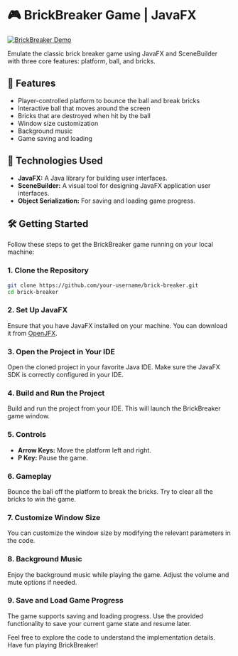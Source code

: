 # 🎮 BrickBreaker Game | JavaFX

[![BrickBreaker Demo](https://streamable.com/cf37xp)](https://streamable.com/cf37xp)

Emulate the classic brick breaker game using JavaFX and SceneBuilder with three core features: platform, ball, and bricks.

## 🌟 Features

- Player-controlled platform to bounce the ball and break bricks
- Interactive ball that moves around the screen
- Bricks that are destroyed when hit by the ball
- Window size customization
- Background music
- Game saving and loading

## 🚀 Technologies Used

- **JavaFX:** A Java library for building user interfaces.
- **SceneBuilder:** A visual tool for designing JavaFX application user interfaces.
- **Object Serialization:** For saving and loading game progress.

## 🛠️ Getting Started

Follow these steps to get the BrickBreaker game running on your local machine:

### 1. Clone the Repository

```bash
git clone https://github.com/your-username/brick-breaker.git
cd brick-breaker
```
### 2. Set Up JavaFX

Ensure that you have JavaFX installed on your machine. You can download it from [OpenJFX](https://openjfx.io/).

### 3. Open the Project in Your IDE

Open the cloned project in your favorite Java IDE. Make sure the JavaFX SDK is correctly configured in your IDE.

### 4. Build and Run the Project

Build and run the project from your IDE. This will launch the BrickBreaker game window.

### 5. Controls

- **Arrow Keys:** Move the platform left and right.
- **P Key:** Pause the game.

### 6. Gameplay

Bounce the ball off the platform to break the bricks. Try to clear all the bricks to win the game.

### 7. Customize Window Size

You can customize the window size by modifying the relevant parameters in the code.

### 8. Background Music

Enjoy the background music while playing the game. Adjust the volume and mute options if needed.

### 9. Save and Load Game Progress

The game supports saving and loading progress. Use the provided functionality to save your current game state and resume later.

Feel free to explore the code to understand the implementation details. Have fun playing BrickBreaker!
